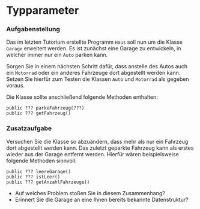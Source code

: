 # Typparameter

### Aufgabenstellung

Das im letzten Tutorium erstellte Programm `Haus` soll nun um die Klasse `Garage` erweitert werden. Es ist zunächst eine Garage zu entwickeln, in welcher immer nur ein `Auto` parken kann.

Sorgen Sie in einem nächsten Schritt dafür, dass anstelle des Autos auch ein `Motorrad` oder ein anderes Fahrzeuge dort abgestellt werden kann. Setzen Sie hierfür zum Testen die Klassen `Auto` und `Motorrad` als gegeben voraus.

Die Klasse sollte anschließend folgende Methoden enthalten:

    public ??? parkeFahrzeug(???)
    public ??? getFahrzeug()

### Zusatzaufgabe

Versuchen Sie die Klasse so abzuändern, dass mehr als nur ein Fahrzeug dort abgestellt werden kann. Das zuletzt geparkte Fahrzeug kann als erstes wieder aus der Garage entfernt werden. Hierfür wären beispielsweise folgende Methoden sinnvoll:

    public ??? leereGarage()
    public ??? istLeer()
    public ??? getAnzahlFahrzeuge()

  * Auf welches Problem stoßen Sie in diesem Zusammenhang?
  * Erinnert Sie die Garage an eine Ihnen bereits bekannte Datenstruktur?
